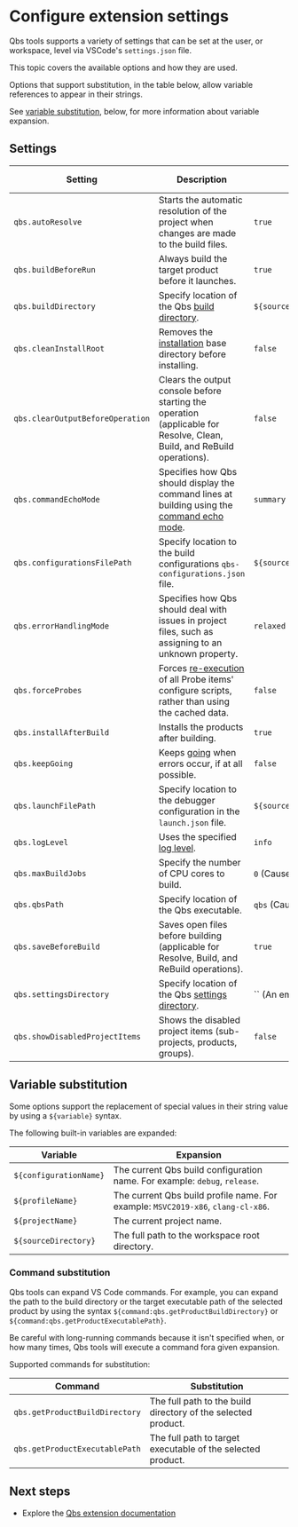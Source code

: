 # Configure extension settings

Qbs tools supports a variety of settings that can be set at
the user, or workspace, level via VSCode's `settings.json` file.

This topic covers the available options and how they are used.

Options that support substitution, in the table below, allow
variable references to appear in their strings.

See [variable substitution](#variable-substitution), below,
for more information about variable expansion.

## Settings

| Setting | Description | Default value | Supports substitution |
|---------|---------|---------|-----|
| `qbs.autoResolve` | Starts the automatic resolution of the project when changes are made to the build files. | `true` | No. |
| `qbs.buildBeforeRun` | Always build the target product before it launches. | `true` | No. |
| `qbs.buildDirectory` | Specify location of the Qbs [build directory](https://doc.qt.io/qbs/cli-build.html#op-op-op-op-build-op-op-directory-op-op-op-op-d-op-lt-op-directory-op-gt-op). | `${sourceDirectory}/build/${profileName}_${configurationName}` | Yes. |
| `qbs.cleanInstallRoot` | Removes the [installation](https://doc.qt.io/qbs/cli-build.html#op-op-op-op-clean-op-op-install-op-op-root) base directory before installing. | `false` | No. |
| `qbs.clearOutputBeforeOperation` | Clears the output console before starting the operation (applicable for Resolve, Clean, Build, and ReBuild operations). | `false` | No. |
| `qbs.commandEchoMode` | Specifies how Qbs should display the command lines at building using the [command echo mode](https://doc.qt.io/qbs/cli-build.html#op-op-op-op-command-op-op-echo-op-op-mode-op-lt-op-mode-op-gt-op). | `summary` | No. |
| `qbs.configurationsFilePath` | Specify location to the build configurations `qbs-configurations.json` file. | `${sourceDirectory}/.vscode/qbs-configurations.json` | Yes. |
| `qbs.errorHandlingMode` | Specifies how Qbs should deal with issues in project files, such as assigning to an unknown property. | `relaxed` | No. |
| `qbs.forceProbes` | Forces [re-execution](https://doc.qt.io/qbs/cli-build.html#op-op-op-op-force-op-op-probe-op-op-execution) of all Probe items' configure scripts, rather than using the cached data. | `false` | No. |
| `qbs.installAfterBuild` | Installs the products after building. | `true` | No. |
| `qbs.keepGoing` | Keeps [going](https://doc.qt.io/qbs/cli-build.html#op-op-op-op-keep-op-op-going-op-op-op-op-k) when errors occur, if at all possible. | `false` | No. |
| `qbs.launchFilePath` | Specify location to the debugger configuration in the `launch.json` file. | `${sourceDirectory}/.vscode/launch.json` | Yes. |
| `qbs.logLevel` | Uses the specified [log level](https://doc.qt.io/qbs/cli-build.html#op-op-op-op-log-op-op-level-op-lt-op-level-op-gt-op). | `info` | No. |
| `qbs.maxBuildJobs` | Specify the number of CPU cores to build. | `0` (Causes Qbs to use all CPU cores.) | No. |
| `qbs.qbsPath` | Specify location of the Qbs executable. | `qbs` (Causes Qbs to search the `PATH` environment variable.) | Yes. |
| `qbs.saveBeforeBuild` | Saves open files before building (applicable for Resolve, Build, and ReBuild operations). | `true` | No. |
| `qbs.settingsDirectory` | Specify location of the Qbs [settings directory](https://doc.qt.io/qbs/cli-config.html#op-op-op-op-settings-op-op-dir-op-lt-op-directory-op-gt-op). | `` (An empty value forces the use of the default path.) | Yes. |
| `qbs.showDisabledProjectItems` | Shows the disabled project items (sub-projects, products, groups). | `false` | No. |

## Variable substitution

Some options support the replacement of special values in
their string value by using a `${variable}` syntax.

The following built-in variables are expanded:

| Variable | Expansion |
|---------|---------|
| `${configurationName}` | The current Qbs build configuration name. For example: `debug`, `release`. |
| `${profileName}` | The current Qbs build profile name. For example: `MSVC2019-x86`, `clang-cl-x86`. |
| `${projectName}` | The current project name. |
| `${sourceDirectory}` | The full path to the workspace root directory. |

### Command substitution

Qbs tools can expand VS Code commands. For example, you can expand the path to the build
directory or the target executable path of the selected product by using the syntax
`${command:qbs.getProductBuildDirectory}` or `${command:qbs.getProductExecutablePath}`.

Be careful with long-running commands because it isn't specified when, or how many times,
Qbs tools will execute a command fora given expansion.

Supported commands for substitution:

| Command | Substitution |
|-------|------------|
| `qbs.getProductBuildDirectory` | The full path to the build directory of the selected product. |
| `qbs.getProductExecutablePath` | The full path to target executable of the selected product. |

## Next steps

- Explore the [Qbs extension documentation](README.md)
